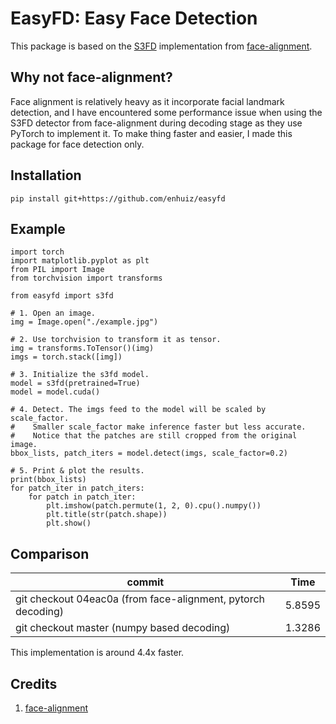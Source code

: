 # EasyFD: **Easy** **F**ace **D**etection

This package is based on the [S3FD](https://openaccess.thecvf.com/content_ICCV_2017/papers/Zhang_S3FD_Single_Shot_ICCV_2017_paper.pdf) implementation from [face-alignment](https://github.com/1adrianb/face-alignment).

## Why not face-alignment?

Face alignment is relatively heavy as it incorporate facial landmark detection, and I have encountered some performance issue when using the S3FD detector from face-alignment during decoding stage as they use PyTorch to implement it. To make thing faster and easier, I made this package for face detection only.

## Installation

```
pip install git+https://github.com/enhuiz/easyfd
```

## Example

```python3
import torch
import matplotlib.pyplot as plt
from PIL import Image
from torchvision import transforms

from easyfd import s3fd

# 1. Open an image.
img = Image.open("./example.jpg")

# 2. Use torchvision to transform it as tensor.
img = transforms.ToTensor()(img)
imgs = torch.stack([img])

# 3. Initialize the s3fd model.
model = s3fd(pretrained=True)
model = model.cuda()

# 4. Detect. The imgs feed to the model will be scaled by scale_factor.
#    Smaller scale_factor make inference faster but less accurate.
#    Notice that the patches are still cropped from the original image.
bbox_lists, patch_iters = model.detect(imgs, scale_factor=0.2)

# 5. Print & plot the results.
print(bbox_lists)
for patch_iter in patch_iters:
    for patch in patch_iter:
        plt.imshow(patch.permute(1, 2, 0).cpu().numpy())
        plt.title(str(patch.shape))
        plt.show()
```

## Comparison

| commit                                                       | Time   |
| ------------------------------------------------------------ | ------ |
| git checkout 04eac0a (from face-alignment, pytorch decoding) | 5.8595 |
| git checkout master (numpy based decoding)                   | 1.3286 |

This implementation is around 4.4x faster.

## Credits

1. [face-alignment](https://github.com/1adrianb/face-alignment)
